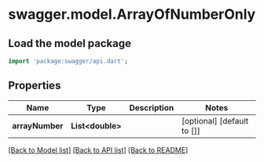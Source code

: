 # swagger.model.ArrayOfNumberOnly

## Load the model package
```dart
import 'package:swagger/api.dart';
```

## Properties
Name | Type | Description | Notes
------------ | ------------- | ------------- | -------------
**arrayNumber** | **List&lt;double&gt;** |  | [optional] [default to []]

[[Back to Model list]](../README.md#documentation-for-models) [[Back to API list]](../README.md#documentation-for-api-endpoints) [[Back to README]](../README.md)

